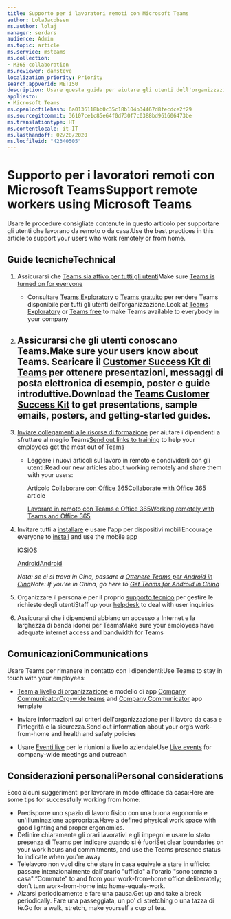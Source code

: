 ```yaml
---
title: Supporto per i lavoratori remoti con Microsoft Teams
author: LolaJacobsen
ms.author: lolaj
manager: serdars
audience: Admin
ms.topic: article
ms.service: msteams
ms.collection:
- M365-collaboration
ms.reviewer: dansteve
localization_priority: Priority
search.appverid: MET150
description: Usare questa guida per aiutare gli utenti dell'organizzazione che lavorano da remoto a essere produttivi con Microsoft Teams, in particolare se lavorano da casa in risposta all'epidemia di COVID-19 (Coronavirus).
appliesto:
- Microsoft Teams
ms.openlocfilehash: 6a0136118bb0c35c18b104b34467d8fecdce2f29
ms.sourcegitcommit: 36107ce1c85e64f0d730f7c0388bd961606473be
ms.translationtype: HT
ms.contentlocale: it-IT
ms.lasthandoff: 02/28/2020
ms.locfileid: "42340505"
---
```

# <a name="support-remote-workers-using-microsoft-teams"></a><span data-ttu-id="379e3-103">Supporto per i lavoratori remoti con Microsoft Teams</span><span class="sxs-lookup"><span data-stu-id="379e3-103">Support remote workers using Microsoft Teams</span></span>

<span data-ttu-id="379e3-104">Usare le procedure consigliate contenute in questo articolo per supportare gli utenti che lavorano da remoto o da casa.</span><span class="sxs-lookup"><span data-stu-id="379e3-104">Use the best practices in this article to support your users who work remotely or from home.</span></span>

## <a name="technical"></a><span data-ttu-id="379e3-105">Guide tecniche</span><span class="sxs-lookup"><span data-stu-id="379e3-105">Technical</span></span>

1.  <span data-ttu-id="379e3-106">Assicurarsi che [Teams sia attivo per tutti gli utenti](assign-teams-licenses.md)</span><span class="sxs-lookup"><span data-stu-id="379e3-106">Make sure [Teams is turned on for everyone](assign-teams-licenses.md)</span></span>
    
      - <span data-ttu-id="379e3-107">Consultare [Teams Exploratory](teams-exploratory.md) o [Teams gratuito](https://support.office.com/article/Welcome-to-Microsoft-Teams-free-6d79a648-6913-4696-9237-ed13de64ae3c) per rendere Teams disponibile per tutti gli utenti dell'organizzazione.</span><span class="sxs-lookup"><span data-stu-id="379e3-107">Look at [Teams Exploratory](teams-exploratory.md) or [Teams free](https://support.office.com/article/Welcome-to-Microsoft-Teams-free-6d79a648-6913-4696-9237-ed13de64ae3c) to make Teams available to everybody in your company</span></span>

2.  <a name="make-sure-your-users-know-about-teams-download-the-teams-customer-success-kit-to-get-presentations-sample-emails-posters-and-getting-started-guides"></a><span data-ttu-id="379e3-108">Assicurarsi che gli utenti conoscano Teams.</span><span class="sxs-lookup"><span data-stu-id="379e3-108">Make sure your users know about Teams.</span></span> <span data-ttu-id="379e3-109">Scaricare il [Customer Success Kit di Teams](https://download.microsoft.com/download/A/E/9/AE984CD4-CF4B-41E7-9ABD-6735E3F01897/MicrosoftTeamsCustomerSuccessKit.zip) per ottenere presentazioni, messaggi di posta elettronica di esempio, poster e guide introduttive.</span><span class="sxs-lookup"><span data-stu-id="379e3-109">Download the [Teams Customer Success Kit](https://download.microsoft.com/download/A/E/9/AE984CD4-CF4B-41E7-9ABD-6735E3F01897/MicrosoftTeamsCustomerSuccessKit.zip) to get presentations, sample emails, posters, and getting-started guides.</span></span>
    - 

2.  <span data-ttu-id="379e3-110">[Inviare collegamenti alle risorse di formazione](enduser-training.md) per aiutare i dipendenti a sfruttare al meglio Teams</span><span class="sxs-lookup"><span data-stu-id="379e3-110">[Send out links to training](enduser-training.md) to help your employees get the most out of Teams</span></span>
    
      - <span data-ttu-id="379e3-111">Leggere i nuovi articoli sul lavoro in remoto e condividerli con gli utenti:</span><span class="sxs-lookup"><span data-stu-id="379e3-111">Read our new articles about working remotely and share them with your users:</span></span>
        
        <span data-ttu-id="379e3-112">Articolo [Collaborare con Office 365](https://support.office.com/article/Collaborate-with-Office-365-ac05a41e-0b49-4420-9ebc-190ee4e744f4)</span><span class="sxs-lookup"><span data-stu-id="379e3-112">[Collaborate with Office 365](https://support.office.com/article/Collaborate-with-Office-365-ac05a41e-0b49-4420-9ebc-190ee4e744f4) article</span></span>

        [<span data-ttu-id="379e3-113">Lavorare in remoto con Teams e Office 365</span><span class="sxs-lookup"><span data-stu-id="379e3-113">Working remotely with Teams and Office 365</span></span>](https://support.microsoft.com/help/4549995/working-remotely-with-teams-and-office-365)

3.  <span data-ttu-id="379e3-114">Invitare tutti a [installare](get-clients.md#mobile-clients) e usare l'app per dispositivi mobili</span><span class="sxs-lookup"><span data-stu-id="379e3-114">Encourage everyone to [install](get-clients.md#mobile-clients) and use the mobile app</span></span>
     
     [<span data-ttu-id="379e3-115">iOS</span><span class="sxs-lookup"><span data-stu-id="379e3-115">iOS</span></span>](https://go.microsoft.com/fwlink/?LinkId=835758)
     
     [<span data-ttu-id="379e3-116">Android</span><span class="sxs-lookup"><span data-stu-id="379e3-116">Android</span></span>](https://go.microsoft.com/fwlink/p/?linkid=2102168)

     <span data-ttu-id="379e3-117">*Nota: se ci si trova in Cina, passare a [Ottenere Teams per Android in Cina](get-teams-android-in-china.md)*</span><span class="sxs-lookup"><span data-stu-id="379e3-117">*Note: If you're in China, go here to [Get Teams for Android in China](get-teams-android-in-china.md)*</span></span>

4.  <span data-ttu-id="379e3-118">Organizzare il personale per il proprio [supporto tecnico](troubleshoot-installation.md) per gestire le richieste degli utenti</span><span class="sxs-lookup"><span data-stu-id="379e3-118">Staff up your [helpdesk](troubleshoot-installation.md) to deal with user inquiries</span></span>

5.  <span data-ttu-id="379e3-119">Assicurarsi che i dipendenti abbiano un accesso a Internet e la larghezza di banda idonei per Teams</span><span class="sxs-lookup"><span data-stu-id="379e3-119">Make sure your employees have adequate internet access and bandwidth for Teams</span></span> 

## <a name="communications"></a><span data-ttu-id="379e3-120">Comunicazioni</span><span class="sxs-lookup"><span data-stu-id="379e3-120">Communications</span></span>

<span data-ttu-id="379e3-121">Usare Teams per rimanere in contatto con i dipendenti:</span><span class="sxs-lookup"><span data-stu-id="379e3-121">Use Teams to stay in touch with your employees:</span></span>
- <span data-ttu-id="379e3-122">[Team a livello di organizzazione](create-an-org-wide-team.md) e modello di app [Company Communicator](https://docs.microsoft.com/microsoftteams/platform/samples/app-templates#company-communicator)</span><span class="sxs-lookup"><span data-stu-id="379e3-122">[Org-wide teams](create-an-org-wide-team.md) and [Company Communicator](https://docs.microsoft.com/microsoftteams/platform/samples/app-templates#company-communicator) app template</span></span>
    
- <span data-ttu-id="379e3-123">Inviare informazioni sui criteri dell'organizzazione per il lavoro da casa e l'integrità e la sicurezza.</span><span class="sxs-lookup"><span data-stu-id="379e3-123">Send out information about your org’s work-from-home and health and safety policies</span></span>
    
- <span data-ttu-id="379e3-124">Usare [Eventi live](teams-live-events/what-are-teams-live-events.md) per le riunioni a livello aziendale</span><span class="sxs-lookup"><span data-stu-id="379e3-124">Use [Live events](teams-live-events/what-are-teams-live-events.md) for company-wide meetings and outreach</span></span>

## <a name="personal-considerations"></a><span data-ttu-id="379e3-125">Considerazioni personali</span><span class="sxs-lookup"><span data-stu-id="379e3-125">Personal considerations</span></span>

<span data-ttu-id="379e3-126">Ecco alcuni suggerimenti per lavorare in modo efficace da casa:</span><span class="sxs-lookup"><span data-stu-id="379e3-126">Here are some tips for successfully working from home:</span></span>

- <span data-ttu-id="379e3-127">Predisporre uno spazio di lavoro fisico con una buona ergonomia e un'illuminazione appropriata.</span><span class="sxs-lookup"><span data-stu-id="379e3-127">Have a defined physical work space with good lighting and proper ergonomics.</span></span>
- <span data-ttu-id="379e3-128">Definire chiaramente gli orari lavorativi e gli impegni e usare lo stato presenza di Teams per indicare quando si è fuori</span><span class="sxs-lookup"><span data-stu-id="379e3-128">Set clear boundaries on your work hours and commitments, and use the Teams presence status to indicate when you're away</span></span>
- <span data-ttu-id="379e3-129">Telelavoro non vuol dire che stare in casa equivale a stare in ufficio: passare intenzionalmente dall'orario "ufficio" all'orario "sono tornato a casa".</span><span class="sxs-lookup"><span data-stu-id="379e3-129">“Commute” to and from your work-from-home office deliberately; don’t turn work-from-home into home-equals-work.</span></span>
- <span data-ttu-id="379e3-130">Alzarsi periodicamente e fare una pausa.</span><span class="sxs-lookup"><span data-stu-id="379e3-130">Get up and take a break periodically.</span></span> <span data-ttu-id="379e3-131">Fare una passeggiata, un po' di stretching o una tazza di tè.</span><span class="sxs-lookup"><span data-stu-id="379e3-131">Go for a walk, stretch, make yourself a cup of tea.</span></span>